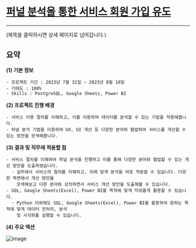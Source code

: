 # [퍼널 분석을 통한 서비스 회원 가입 유도](https://github.com/videpurple/portfolio/blob/main/%ED%8D%BC%EB%84%90%EB%B6%84%EC%84%9D/project/%F0%9F%92%BBFunnel%20%EB%B6%84%EC%84%9D%EC%9D%84%20%ED%86%B5%ED%95%9C%20%EC%84%9C%EB%B9%84%EC%8A%A4%20%ED%9A%8C%EC%9B%90%20%EA%B0%80%EC%9E%85%20%EC%9C%A0%EB%8F%84%20%EB%B0%A9%EC%95%88.pdf)
---
(제목을 클릭하시면 상세 페이지로 넘어갑니다.)

## 요약
**(1) 기본 정보**
```
- 프로젝트 기간 : 2023년 7월 31일 ~ 2023년 8월 10일
- 기여도 : 100%
- Skills : PostgreSQL, Google Sheets, Power BI
```

**(2) 프로젝트 진행 배경**
```
- 서비스 이용 절차를 이해하고, 이를 이용하여 데이터를 분석할 수 있는 기법을 적용해봅니다.
- 퍼널 분석 기법을 이용하여 UX, UI 개선 등 다양한 분야와 협업하여 서비스를 개선할 수 있는 방안을 모색해봅니다.
```

**(3) 결과 및 직무에 적용할 점**
```
- 서비스 절차를 이해하여 퍼널 분석을 진행하고 이를 통해 다양한 분야와 협업할 수 있는 개선 방안을 도출하였습니다.
  · 실무에서 서비스의 절차를 이해하고, 이에 맞게 분석을 바로 적용할 수 있습니다. 다양한 측면에서 개선 방안을
    모색해보고 다른 분야와 상의하면서 서비스 개선 방안을 도출해볼 수 있습니다.
- SQL, Google Sheets(Excel), Power BI를 목적에 맞게 자유롭게 활용할 수 있습니다.
  · Python 이외에도 SQL, Google Sheets(Excel), Power BI를 활용하여 원하는 목적에 맞게 데이터 전처리, 분석
    및 시각화를 실행할 수 있습니다.
```

**(4) 주요 액션**  

![image](https://github.com/videpurple/portfolio/assets/158250961/0edd3f5e-0d18-4ce3-9852-e0eb6a49a255)
